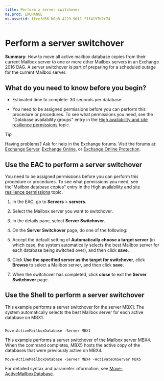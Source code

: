 ```yaml
---
title: Perform a server switchover
ms.prod: EXCHANGE
ms.assetid: ffcefd56-b0a0-4229-9011-fff4197b7c74
---
```



# Perform a server switchover
 **Summary**: How to move all active mailbox database copies from their current Mailbox server to one or more other Mailbox servers in an Exchange 2016 DAG. 
A server switchover is part of preparing for a scheduled outage for the current Mailbox server.
  
    
    


## What do you need to know before you begin?


- Estimated time to complete: 30 seconds per database
    
  
- You need to be assigned permissions before you can perform this procedure or procedures. To see what permissions you need, see the "Database availability groups" entry in the  [High availability and site resilience permissions](high-availability-and-site-resilience-permissions.md) topic.
    
  

> [!TIP]
> Having problems? Ask for help in the Exchange forums. Visit the forums at:  [Exchange Server](https://go.microsoft.com/fwlink/p/?linkId=60612),  [Exchange Online](https://go.microsoft.com/fwlink/p/?linkId=267542), or  [Exchange Online Protection](https://go.microsoft.com/fwlink/p/?linkId=285351). 
  
    
    


## Use the EAC to perform a server switchover

You need to be assigned permissions before you can perform this procedure or procedures. To see what permissions you need, see the"Mailbox database copies" entry in the  [High availability and site resilience permissions](high-availability-and-site-resilience-permissions.md) topic.
  
    
    

1. In the EAC, go to **Servers** > **servers**.
    
  
2. Select the Mailbox server you want to switchover.
    
  
3. In the details pane, select **Server Switchover**.
    
  
4. On the **Server Switchover** page, do one of the following:
    
1. Accept the default setting of **Automatically choose a target server** (in which case, the system automatically selects the best Mailbox server for each database being switched over), and then click **save**.
    
  
2. Click **Use the specified server as the target for switchover**, click **Browse** to select a Mailbox server, and then click **save**.
    
  
5. When the switchover has completed, click **close** to exit the **Server Switchover** page.
    
  

## Use the Shell to perform a server switchover

This example performs a server switchover for the server MBX1. The system automatically selects the best Mailbox server for each active database on MBX1.
  
    
    

```

Move-ActiveMailboxDatabase -Server MBX1
```

This example performs a server switchover of the Mailbox server MBX4. When the command completes, MBX5 hosts the active copy of the databases that were previously active on MBX4.
  
    
    



```
Move-ActiveMailboxDatabase -Server MBX4 -ActivateOnServer MBX5
```

For detailed syntax and parameter information, see  [Move-ActiveMailboxDatabase](http://technet.microsoft.com/library/755d1ecb-95d1-45e3-9a21-56df9f196f37.aspx).
  
    
    

